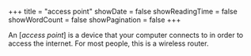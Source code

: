 +++
title = "access point"
showDate = false
showReadingTime = false
showWordCount = false
showPagination = false
+++

An [_access point_] is a device that your computer connects to in order to access the internet. For most people, this is a wireless router.
